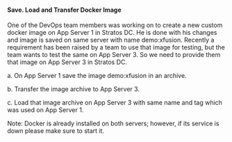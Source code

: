 #### Save. Load and Transfer Docker Image

One of the DevOps team members was working on to create a new custom docker image on App Server 1 in Stratos DC. He is done with his changes and image is saved on same server with name demo:xfusion. Recently a requirement has been raised by a team to use that image for testing, but the team wants to test the same on App Server 3. So we need to provide them that image on App Server 3 in Stratos DC.


a. On App Server 1 save the image demo:xfusion in an archive.

b. Transfer the image archive to App Server 3.

c. Load that image archive on App Server 3 with same name and tag which was used on App Server 1.

Note: Docker is already installed on both servers; however, if its service is down please make sure to start it.

